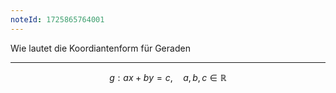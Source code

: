 ```yaml
---
noteId: 1725865764001
---
```


Wie lautet die Koordiantenform für Geraden

---

$$
g: ax + by = c, \quad a,b,c \in \mathbb{R}
$$

